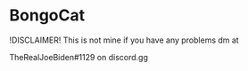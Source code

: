 # BongoCat
!DISCLAIMER!
This is not mine if you have any problems dm at 

TheRealJoeBiden#1129
on discord.gg
